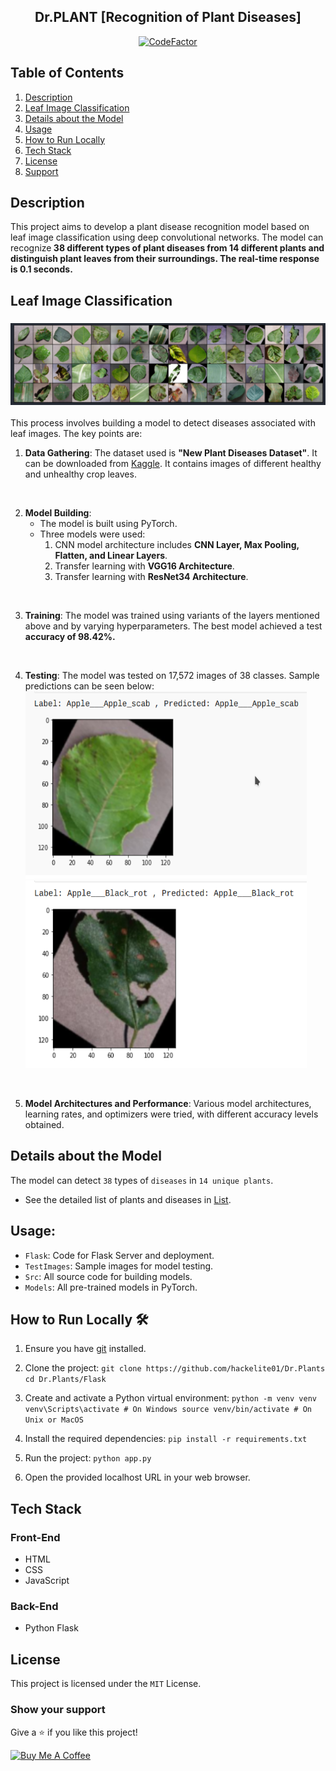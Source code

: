 <div align="center">

## Dr.PLANT [Recognition of Plant Diseases]

[![CodeFactor](https://www.codefactor.io/repository/github/hackelite01/dr.plants/badge/main)](https://www.codefactor.io/repository/github/hackelite01/dr.plants/overview/main)

</div>

## Table of Contents
1. [Description](#description)
2. [Leaf Image Classification](#leaf-image-classification)
3. [Details about the Model](#details-about-the-model)
4. [Usage](#usage)
5. [How to Run Locally](#how-to-run-locally)
6. [Tech Stack](#tech-stack)
7. [License](#license)
8. [Support](#support)

## Description

This project aims to develop a plant disease recognition model based on leaf image classification using deep convolutional networks. The model can recognize<strong> 38 different types of plant diseases from 14 different plants and distinguish plant leaves from their surroundings. The real-time response is 0.1 seconds.</strong>

## Leaf Image Classification

### <img src="./Assets/batch.png" alt="batch of image"/>

This process involves building a model to detect diseases associated with leaf images. The key points are:

1. **Data Gathering**: The dataset used is **"New Plant Diseases Dataset"**. It can be downloaded from [Kaggle](https://www.kaggle.com/vipoooool/new-plant-diseases-dataset). It contains images of different healthy and unhealthy crop leaves.
<br>

2. **Model Building**:
   - The model is built using PyTorch.
   - Three models were used:
     1. CNN model architecture includes <strong>CNN Layer, Max Pooling, Flatten, and Linear Layers</strong>.
     2. Transfer learning with <strong>VGG16 Architecture</strong>.
     3. Transfer learning with <strong>ResNet34 Architecture</strong>.
<br>

3. **Training**: The model was trained using variants of the layers mentioned above and by varying hyperparameters. The best model achieved a test <strong>accuracy of 98.42%.</strong>
<br>

4. **Testing**: The model was tested on 17,572 images of 38 classes. Sample predictions can be seen below:
   <div>
   <img src="./Assets/out1.png" alt="index2" height="300px" width="450"/>
   <img src="./Assets/out2.png" alt="index3" height="300px"  width="450"/>
   </div>
<br>

5. **Model Architectures and Performance**: Various model architectures, learning rates, and optimizers were tried, with different accuracy levels obtained.

## Details about the Model

The model can detect `38` types of `diseases` in `14 unique plants`.

- See the detailed list of plants and diseases in [List](Src).

## Usage:

- `Flask`: Code for Flask Server and deployment.
- `TestImages`: Sample images for model testing.
- `Src`: All source code for building models.
- `Models`: All pre-trained models in PyTorch.

## How to Run Locally 🛠️
1. Ensure you have [git](https://git-scm.com/download) installed.
2. Clone the project:
   `git clone https://github.com/hackelite01/Dr.Plants`
   `cd Dr.Plants/Flask`
3. Create and activate a Python virtual environment:
   `python -m venv venv venv\Scripts\activate # On Windows source venv/bin/activate # On Unix or MacOS`
4. Install the required dependencies:
   `pip install -r requirements.txt`
5. Run the project:
   `python app.py`

6. Open the provided localhost URL in your web browser.

## Tech Stack

### Front-End
- HTML
- CSS
- JavaScript

### Back-End
- Python Flask

## License

This project is licensed under the `MIT` License.

### Show your support

Give a ⭐ if you like this project!

<a href="https://www.buymeacoffee.com/hackelite01" target="_blank"><img src="https://cdn.buymeacoffee.com/buttons/v2/default-violet.png" alt="Buy Me A Coffee" height="60px" width="217px" ></a>
